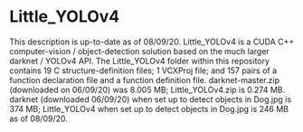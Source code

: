 # Little_YOLOv4
This description is up-to-date as of 08/09/20. Little_YOLOv4 is a CUDA C++ computer-vision / object-detection solution based on the much larger darknet / YOLOv4 API. The Little_YOLOv4 folder within this repository contains 19 C structure-definition files; 1 VCXProj file; and 157 pairs of a function declaration file and a function definition file. darknet-master.zip (downloaded on 06/09/20) was 8.005 MB; Little_YOLOv4.zip is 0.274 MB. darknet (downloaded 06/09/20) when set up to detect objects in Dog.jpg is 374 MB; Little_YOLOv4 when set up to detect objects in Dog.jpg is 246 MB as of 08/09/20. 
